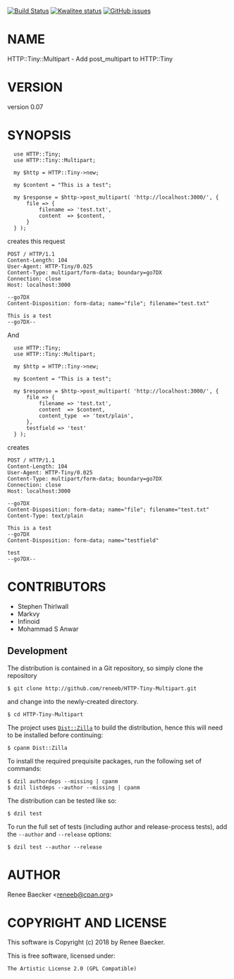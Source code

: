 [![Build Status](https://travis-ci.org/reneeb/HTTP-Tiny-Multipart.svg?branch=master)](https://travis-ci.org/reneeb/HTTP-Tiny-Multipart)
[![Kwalitee status](http://cpants.cpanauthors.org/dist/HTTP-Tiny-Multipart.png)](http://cpants.charsbar.org/dist/overview/HTTP-Tiny-Multipart)
[![GitHub issues](https://img.shields.io/github/issues/reneeb/HTTP-Tiny-Multipart.svg)](https://github.com/reneeb/HTTP-Tiny-Multipart/issues)

# NAME

HTTP::Tiny::Multipart - Add post\_multipart to HTTP::Tiny

# VERSION

version 0.07

# SYNOPSIS

      use HTTP::Tiny;
      use HTTP::Tiny::Multipart;
    
      my $http = HTTP::Tiny->new;
    
      my $content = "This is a test";
    
      my $response = $http->post_multipart( 'http://localhost:3000/', { 
          file => {
              filename => 'test.txt',
              content  => $content,
          }
      } );

creates this request

    POST / HTTP/1.1
    Content-Length: 104
    User-Agent: HTTP-Tiny/0.025
    Content-Type: multipart/form-data; boundary=go7DX
    Connection: close
    Host: localhost:3000
    
    --go7DX
    Content-Disposition: form-data; name="file"; filename="test.txt"
    
    This is a test
    --go7DX--

And

      use HTTP::Tiny;
      use HTTP::Tiny::Multipart;
    
      my $http = HTTP::Tiny->new;
    
      my $content = "This is a test";
    
      my $response = $http->post_multipart( 'http://localhost:3000/', { 
          file => {
              filename => 'test.txt',
              content  => $content,
              content_type  => 'text/plain',
          },
          testfield => 'test'
      } );

creates

    POST / HTTP/1.1
    Content-Length: 104
    User-Agent: HTTP-Tiny/0.025
    Content-Type: multipart/form-data; boundary=go7DX
    Connection: close
    Host: localhost:3000
    
    --go7DX
    Content-Disposition: form-data; name="file"; filename="test.txt"
    Content-Type: text/plain
    
    This is a test
    --go7DX
    Content-Disposition: form-data; name="testfield"
    
    test
    --go7DX--

# CONTRIBUTORS

- Stephen Thirlwall
- Markvy
- Infinoid
- Mohammad S Anwar



## Development

The distribution is contained in a Git repository, so simply clone the
repository

```
$ git clone http://github.com/reneeb/HTTP-Tiny-Multipart.git
```

and change into the newly-created directory.

```
$ cd HTTP-Tiny-Multipart
```

The project uses [`Dist::Zilla`](https://metacpan.org/pod/Dist::Zilla) to
build the distribution, hence this will need to be installed before
continuing:

```
$ cpanm Dist::Zilla
```

To install the required prequisite packages, run the following set of
commands:

```
$ dzil authordeps --missing | cpanm
$ dzil listdeps --author --missing | cpanm
```

The distribution can be tested like so:

```
$ dzil test
```

To run the full set of tests (including author and release-process tests),
add the `--author` and `--release` options:

```
$ dzil test --author --release
```

# AUTHOR

Renee Baecker &lt;reneeb@cpan.org>

# COPYRIGHT AND LICENSE

This software is Copyright (c) 2018 by Renee Baecker.

This is free software, licensed under:

    The Artistic License 2.0 (GPL Compatible)
